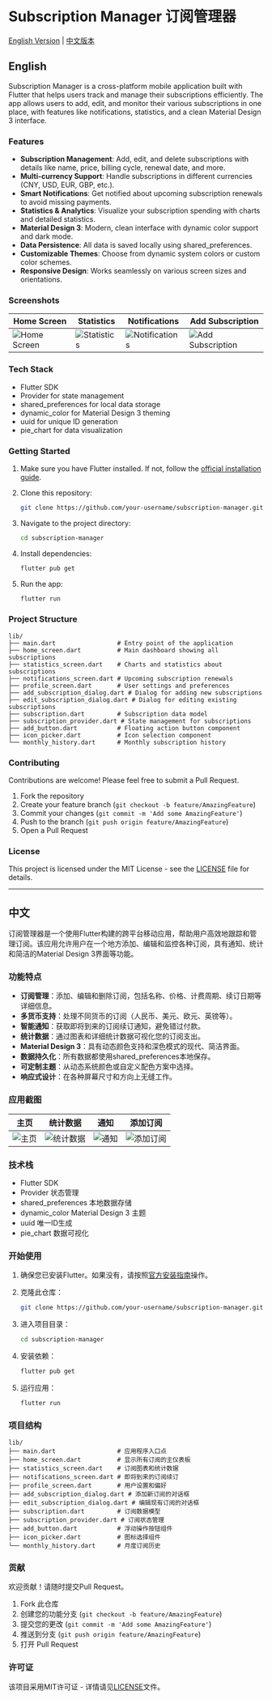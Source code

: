 # Subscription Manager 订阅管理器

[English Version](#english) | [中文版本](#中文)

<span id="english"></span>
## English

Subscription Manager is a cross-platform mobile application built with Flutter that helps users track and manage their subscriptions efficiently. The app allows users to add, edit, and monitor their various subscriptions in one place, with features like notifications, statistics, and a clean Material Design 3 interface.

### Features

- **Subscription Management**: Add, edit, and delete subscriptions with details like name, price, billing cycle, renewal date, and more.
- **Multi-currency Support**: Handle subscriptions in different currencies (CNY, USD, EUR, GBP, etc.).
- **Smart Notifications**: Get notified about upcoming subscription renewals to avoid missing payments.
- **Statistics & Analytics**: Visualize your subscription spending with charts and detailed statistics.
- **Material Design 3**: Modern, clean interface with dynamic color support and dark mode.
- **Data Persistence**: All data is saved locally using shared_preferences.
- **Customizable Themes**: Choose from dynamic system colors or custom color schemes.
- **Responsive Design**: Works seamlessly on various screen sizes and orientations.

### Screenshots

| Home Screen | Statistics | Notifications | Add Subscription |
|-------------|------------|---------------|------------------|
| ![Home Screen](screenshots/home.png) | ![Statistics](screenshots/stats.png) | ![Notifications](screenshots/notifications.png) | ![Add Subscription](screenshots/add.png) |

### Tech Stack

- Flutter SDK
- Provider for state management
- shared_preferences for local data storage
- dynamic_color for Material Design 3 theming
- uuid for unique ID generation
- pie_chart for data visualization

### Getting Started

1. Make sure you have Flutter installed. If not, follow the [official installation guide](https://flutter.dev/docs/get-started/install).

2. Clone this repository:
   ```bash
   git clone https://github.com/your-username/subscription-manager.git
   ```

3. Navigate to the project directory:
   ```bash
   cd subscription-manager
   ```

4. Install dependencies:
   ```bash
   flutter pub get
   ```

5. Run the app:
   ```bash
   flutter run
   ```

### Project Structure

```
lib/
├── main.dart                 # Entry point of the application
├── home_screen.dart          # Main dashboard showing all subscriptions
├── statistics_screen.dart    # Charts and statistics about subscriptions
├── notifications_screen.dart # Upcoming subscription renewals
├── profile_screen.dart       # User settings and preferences
├── add_subscription_dialog.dart # Dialog for adding new subscriptions
├── edit_subscription_dialog.dart # Dialog for editing existing subscriptions
├── subscription.dart         # Subscription data model
├── subscription_provider.dart # State management for subscriptions
├── add_button.dart           # Floating action button component
├── icon_picker.dart          # Icon selection component
└── monthly_history.dart      # Monthly subscription history
```

### Contributing

Contributions are welcome! Please feel free to submit a Pull Request.

1. Fork the repository
2. Create your feature branch (`git checkout -b feature/AmazingFeature`)
3. Commit your changes (`git commit -m 'Add some AmazingFeature'`)
4. Push to the branch (`git push origin feature/AmazingFeature`)
5. Open a Pull Request

### License

This project is licensed under the MIT License - see the [LICENSE](LICENSE) file for details.

---

<span id="中文"></span>
## 中文

订阅管理器是一个使用Flutter构建的跨平台移动应用，帮助用户高效地跟踪和管理订阅。该应用允许用户在一个地方添加、编辑和监控各种订阅，具有通知、统计和简洁的Material Design 3界面等功能。

### 功能特点

- **订阅管理**：添加、编辑和删除订阅，包括名称、价格、计费周期、续订日期等详细信息。
- **多货币支持**：处理不同货币的订阅（人民币、美元、欧元、英镑等）。
- **智能通知**：获取即将到来的订阅续订通知，避免错过付款。
- **统计数据**：通过图表和详细统计数据可视化您的订阅支出。
- **Material Design 3**：具有动态颜色支持和深色模式的现代、简洁界面。
- **数据持久化**：所有数据都使用shared_preferences本地保存。
- **可定制主题**：从动态系统颜色或自定义配色方案中选择。
- **响应式设计**：在各种屏幕尺寸和方向上无缝工作。

### 应用截图

| 主页 | 统计数据 | 通知 | 添加订阅 |
|------|----------|------|----------|
| ![主页](screenshots/home.png) | ![统计数据](screenshots/stats.png) | ![通知](screenshots/notifications.png) | ![添加订阅](screenshots/add.png) |

### 技术栈

- Flutter SDK
- Provider 状态管理
- shared_preferences 本地数据存储
- dynamic_color Material Design 3 主题
- uuid 唯一ID生成
- pie_chart 数据可视化

### 开始使用

1. 确保您已安装Flutter。如果没有，请按照[官方安装指南](https://flutter.dev/docs/get-started/install)操作。

2. 克隆此仓库：
   ```bash
   git clone https://github.com/your-username/subscription-manager.git
   ```

3. 进入项目目录：
   ```bash
   cd subscription-manager
   ```

4. 安装依赖：
   ```bash
   flutter pub get
   ```

5. 运行应用：
   ```bash
   flutter run
   ```

### 项目结构

```
lib/
├── main.dart                 # 应用程序入口点
├── home_screen.dart          # 显示所有订阅的主仪表板
├── statistics_screen.dart    # 订阅图表和统计数据
├── notifications_screen.dart # 即将到来的订阅续订
├── profile_screen.dart       # 用户设置和偏好
├── add_subscription_dialog.dart # 添加新订阅的对话框
├── edit_subscription_dialog.dart # 编辑现有订阅的对话框
├── subscription.dart         # 订阅数据模型
├── subscription_provider.dart # 订阅状态管理
├── add_button.dart           # 浮动操作按钮组件
├── icon_picker.dart          # 图标选择组件
└── monthly_history.dart      # 月度订阅历史
```

### 贡献

欢迎贡献！请随时提交Pull Request。

1. Fork 此仓库
2. 创建您的功能分支 (`git checkout -b feature/AmazingFeature`)
3. 提交您的更改 (`git commit -m 'Add some AmazingFeature'`)
4. 推送到分支 (`git push origin feature/AmazingFeature`)
5. 打开 Pull Request

### 许可证

该项目采用MIT许可证 - 详情请见[LICENSE](LICENSE)文件。